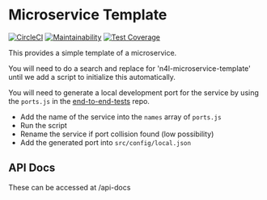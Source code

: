 # Microservice Template

[![CircleCI](https://circleci.com/gh/N4L/n4l-microservice-template.svg?style=svg&circle-token=bdfd9bfb5f0d7e8bb9d9666da725535366e9e055)](https://circleci.com/gh/N4L/n4l-microservice-template)
[![Maintainability](https://api.codeclimate.com/v1/badges/e07493a387b017084072/maintainability)](https://codeclimate.com/repos/5d97b696a91eb42cb800e96b/maintainability)
[![Test Coverage](https://api.codeclimate.com/v1/badges/e07493a387b017084072/test_coverage)](https://codeclimate.com/repos/5d97b696a91eb42cb800e96b/test_coverage)

This provides a simple template of a microservice.

You will need to do a search and replace for 'n4l-microservice-template' until we add a script to initialize this automatically.

You will need to generate a local development port for the service by using the `ports.js` in the [end-to-end-tests](https://github.com/N4L/end-to-end-tests/blob/develop/ports.js) repo.
+ Add the name of the service into the `names` array of `ports.js`
+ Run the script
+ Rename the service if port collision found (low possibility)
+ Add the generated port into `src/config/local.json`

## API Docs

These can be accessed at /api-docs